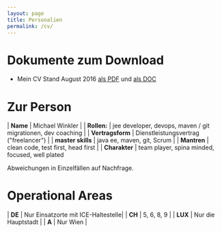 ```yaml
---
layout: page
title: Personalien
permalink: /cv/
---
```


# Dokumente zum Download #

* Mein CV Stand August 2016 [als PDF](../downloads/micwin_profil.pdf) und [als DOC](../downloads/micwin_profil.doc)

# Zur Person #

| **Name** | Michael Winkler  |
| **Rollen:** | jee developer, devops, maven / git migrationen, dev coaching  |
| **Vertragsform** | Dienstleistungsvertrag ("freelancer")  |
| **master skills** | java ee, maven, git, Scrum  |
| **Mantren** | clean code, test first, head first  |
| **Charakter** | team player, spina minded, focused, well plated  


Abweichungen in Einzelfällen auf Nachfrage.

# Operational Areas #

| **DE** | Nur Einsatzorte mit ICE-Haltestelle|
| **CH** | 5, 6, 8, 9  |
| **LUX** | Nur die Hauptstadt |
| **A** | Nur Wien |
